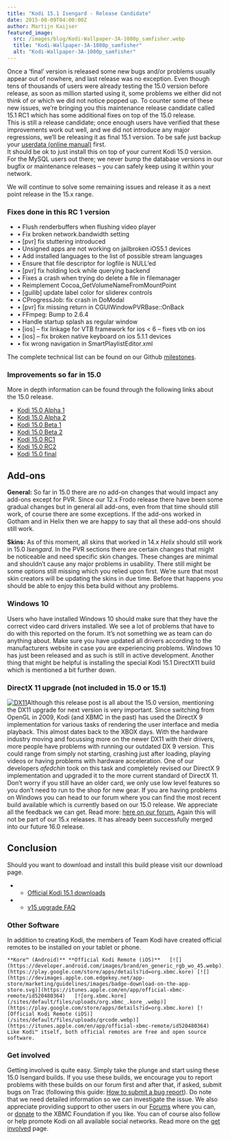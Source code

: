 ```yaml
---
title: "Kodi 15.1 Isengard - Release Candidate"
date: 2015-08-09T04:00:00Z
author: Martijn Kaijser
featured_image:
  src: /images/blog/Kodi-Wallpaper-3A-1080p_samfisher.webp
  title: "Kodi-Wallpaper-3A-1080p_samfisher"
  alt: "Kodi-Wallpaper-3A-1080p_samfisher"
---
```


Once a ‘final’ version is released some new bugs and/or problems usually appear out of nowhere, and last release was no exception. Even though tens of thousands of users were already testing the 15.0 version before release, as soon as million started using it, some problems we either did not think of or which we did not notice popped up. To counter some of these new issues, we’re bringing you this maintenance release candidate called 15.1 RC1 which has some additional fixes on top of the 15.0 release.  
 This is still a release candidate; once enough users have verified that these improvements work out well, and we did not introduce any major regressions, we’ll be releasing it as final 15.1 version. To be safe just backup your [userdata (online manual)](https://kodi.wiki/view/Userdata) first.  
 It should be ok to just install this on top of your current Kodi 15.0 version. For the MySQL users out there; we never bump the database versions in our bugfix or maintenance releases – you can safely keep using it within your network.

We will continue to solve some remaining issues and release it as a next point release in the 15.x range.

### Fixes done in this RC 1 version

- • Flush renderbuffers when flushing video player
- • Fix broken network.bandwidth setting
- • [pvr] fix stuttering introduced
- • Unsigned apps are not working on jailbroken iOS5.1 devices
- • Add installed languages to the list of possible stream languages
- • Ensure that file descriptor for logfile is NULL’ed
- • [pvr] fix holding lock while querying backend
- • Fixes a crash when trying do delete a file in filemanager
- • Reimplement Cocoa_GetVolumeNameFromMountPoint
- • [guilib] update label color for sliderex controls
- • CProgressJob: fix crash in DoModal
- • [pvr] fix missing return in CGUIWindowPVRBase::OnBack
- • FFmpeg: Bump to 2.6.4
- • Handle startup splash as regular window
- • [ios] – fix linkage for VTB framework for ios \< 6 – fixes vtb on ios
- • [ios] – fix broken native keyboard on ios 5.1.1 devices
- • fix wrong navigation in SmartPlaylistEditor.xml

The complete technical list can be found on our Github [milestones](https://github.com/xbmc/xbmc/milestones?direction=desc&sort=due_date&state=closed).

### Improvements so far in 15.0

More in depth information can be found through the following links about the 15.0 release.

- [Kodi 15.0 Alpha 1](/article/kodi-150-alpha-1-road-isengard)
- [Kodi 15.0 Alpha 2](/article/kodi-150-isengard-alpha-2)
- [Kodi 15.0 Beta 1](/article/kodi-150-isengard-beta-1 "Kodi 15.0 Isengard – Beta 1")
- [Kodi 15.0 Beta 2](/article/kodi-150-isengard--beta-2 "Kodi 15.0 Isengard – Beta 2")
- [Kodi 15.0 RC1](/article/kodi-150-isengard-rc-1)
- [Kodi 15.0 RC2](/article/kodi-150-isengard--rc-2)
- [Kodi 15.0 final](/article/kodi-150-isengard-one-release-rule-them-all)

## Add-ons

**General:** So far in 15.0 there are no add-on changes that would impact any add-ons except for PVR. Since our 12.x Frodo release there have been some gradual changes but in general all add-ons, even from that time should still work, of course there are some exceptions. If the add-ons worked in Gotham and in Helix then we are happy to say that all these add-ons should still work.

**Skins:** As of this moment, all skins that worked in 14.x _Helix_ should still work in 15.0 _Isengard_. In the PVR sections there are certain changes that might be noticeable and need specific skin changes. These changes are minimal and shouldn’t cause any major problems in usability. There still might be some options still missing which you relied upon first. We’re sure that most skin creators will be updating the skins in due time. Before that happens you should be able to enjoy this beta build without any problems.

### Windows 10

Users who have installed Windows 10 should make sure that they have the correct video card drivers installed. We see a lot of problems that have to do with this reported on the forum. It’s not something we as team can do anything about. Make sure you have updated all drivers according to the manufacturers website in case you are experiencing problems. Windows 10 has just been released and as such is still in active development. Another thing that might be helpful is installing the special Kodi 15.1 DirectX11 build which is mentioned a bit further down.

### DirectX 11 upgrade (not included in 15.0 or 15.1)

[![DX11](/sites/default/files/uploads/DX11.webp)](/sites/default/files/uploads/DX11.webp)Although this release post is all about the 15.0 version, mentioning the DX11 upgrade for next version is very important. Since switching from OpenGL in 2009, Kodi (and XBMC in the past) has used the DirectX 9 implementation for various tasks of rendering the user interface and media playback. This almost dates back to the XBOX days. With the hardware industry moving and focussing more on the newer DX11 with their drivers, more people have problems with running our outdated DX 9 version. This could range from simply not starting, crashing just after loading, playing videos or having problems with hardware acceleration. One of our developers _afedchin_ took on this task and completely revised our DirectX 9 implementation and upgraded it to the more current standard of DirectX 11. Don’t worry if you still have an older card, we only use low level features so you don’t need to run to the shop for new gear. If you are having problems on Windows you can head to our forum where you can find the most recent build available which is currently based on our 15.0 release. We appreciate all the feedback we can get. Read more: [here on our forum.](https://forum.kodi.tv/showthread.php?tid=218274) Again this will not be part of our 15.x releases. It has already been successfully merged into our future 16.0 release.

## Conclusion

Should you want to download and install this build please visit our download page.

- - [Official Kodi 15.1 downloads](/download)
- - [v15 upgrade FAQ](https://kodi.wiki/view/Isengard_FAQ)

### Other Software

In addition to creating Kodi, the members of Team Kodi have created official remotes to be installed on your tablet or phone.

    **Kore™ (Android)** **Official Kodi Remote (iOS)**   [![](https://developer.android.com/images/brand/en_generic_rgb_wo_45.webp)](https://play.google.com/store/apps/details?id=org.xbmc.kore) [![](https://devimages.apple.com.edgekey.net/app-store/marketing/guidelines/images/badge-download-on-the-app-store.svg)](https://itunes.apple.com/en/app/official-xbmc-remote/id520480364)   [![org.xbmc.kore](/sites/default/files/uploads/org.xbmc_.kore_.webp)](https://play.google.com/store/apps/details?id=org.xbmc.kore) [![Official Kodi Remote (iOS)](/sites/default/files/uploads/qrcode.webp)](https://itunes.apple.com/en/app/official-xbmc-remote/id520480364)    Like Kodi™ itself, both official remotes are free and open source software.

### Get involved

Getting involved is quite easy. Simply take the plunge and start using these 15.0 Isengard builds. If you use these builds, we encourage you to report problems with these builds on our forum first and after that, if asked, submit bugs on Trac (following this guide: [How to submit a bug report](https://kodi.wiki/view/HOW-TO:Submit_a_bug_report)). Do note that we need detailed information so we can investigate the issue. We also appreciate providing support to other users in our [Forums](https://forum.kodi.tv/ "Kodi Forums") where you can, or [donate](/contribute/donate "XBMC Foundation Donations") to the XBMC Foundation if you like. You can of course also follow or help promote Kodi on all available social networks. Read more on the [get involved](/get-involved) page.
